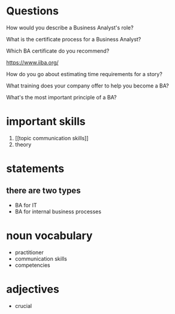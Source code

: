 # Questions
How would you describe a Business Analyst's role?

What is the certificate process for a Business Analyst?

Which BA certificate do you recommend?

https://www.iiba.org/

How do you go about estimating time requirements for a story?

What training does your company offer to help you become a BA?

What's the most important principle of a BA?

# important skills
1. [[topic communication skills]]
2. theory



# statements

## there are two types
- BA for IT
- BA for internal business processes

# noun vocabulary
- practitioner
- communication skills
- competencies

# adjectives
- crucial

